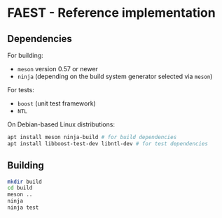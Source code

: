 # FAEST - Reference implementation

## Dependencies

For building:
* `meson` version 0.57 or newer
* `ninja` (depending on the build system generator selected via `meson`)

For tests:
* `boost` (unit test framework)
* `NTL`

On Debian-based Linux distributions:
```sh
apt install meson ninja-build # for build dependencies
apt install libboost-test-dev libntl-dev # for test dependencies
```

## Building

```sh
mkdir build
cd build
meson ..
ninja
ninja test
```
